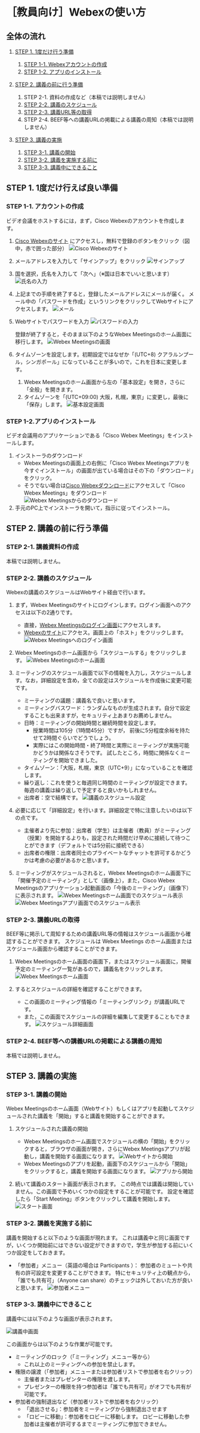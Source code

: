 # ［教員向け］Webexの使い方

## 全体の流れ

1. [STEP 1. 1度だけ行う準備](#prepare_once)
    1. [STEP 1-1. Webexアカウントの作成](#make_new_account)
    1. [STEP 1-2. アプリのインストール](#app_install)

1. [STEP 2. 講義の前に行う準備](#prepare_class)
    1. STEP 2-1. 資料の作成など（本稿では説明しません）
    1. [STEP 2-2. 講義のスケジュール](#schedule_class)
    1. [STEP 2-3. 講義URL等の取得](#obtain_class_url)
    1. STEP 2-4. BEEF等への講義URLの掲載による講義の周知（本稿では説明しません）

1. [STEP 3. 講義の実施](#do_class)
    1. [STEP 3-1. 講義の開始](#start_class)
    1. [STEP 3-2. 講義を実施する前に](#before_starting_class)
    1. [STEP 3-3. 講義中にできること](#during_class)

<h2 id="prepare_once">STEP 1. 1度だけ行えば良い準備</h2>

<h3 id="make_new_account">STEP 1-1. アカウントの作成</h3>

ビデオ会議をホストするには，まず，Cisco Webexのアカウントを作成します。

1. [Cisco Webexのサイト](https://www.webex.com/ja/) にアクセスし，無料で登録のボタンをクリック（図中，赤で囲った部分）
   ![Cisco Webexのサイト](imgs/webex_account_1.png)

1. メールアドレスを入力して「サインアップ」をクリック
   ![サインアップ](imgs/webex_account_2.png)

1. 国を選択，氏名を入力して「次へ」（※国は日本でいいと思います）
   ![氏名の入力](imgs/webex_account_3.png)

1. 上記までの手順を終了すると，登録したメールアドレスにメールが届く。
   メール中の「パスワードを作成」というリンクをクリックしてWebサイトにアクセスします。
    ![メール](imgs/webex_account_4.png)

1. Webサイトでパスワードを入力
   ![パスワードの入力](imgs/webex_account_5.png)

   登録が終了すると，そのまま以下のようなWebex Meetingsのホーム画面に移行します。
   ![Webex Meetingsの画面](imgs/webex_meetings_dashboard.png)

1. タイムゾーンを設定します。初期設定ではなぜか「(UTC+8) クアラルンプール，シンガポール」になっていることが多いので，これを日本に変更します。
    1. Webex Meetingsのホーム画面から左の「基本設定」を開き，さらに「全般」を開きます。
    1. タイムゾーンを「(UTC+09:00) 大阪，札幌，東京」に変更し，最後に「保存」します。
       ![基本設定画面](imgs/webex_timezone_setting.png)

<h3 id="app_install">STEP 1-2.アプリのインストール</h3>

ビデオ会議用のアプリケーションである「Cisco Webex Meetings」をインストールします。

1. インストーラのダウンロード
    - Webex Meetingsの画面上の右側に「Cisco Webex Meetingsアプリを今すぐインストール」の画面が出ている場合はその下の「ダウンロード」をクリック。
    - そうでない場合は[Cisco Webexダウンロード](https://www.webex.com/ja/downloads.html)にアクセスして「Cisco Webex Meetings」をダウンロード
    ![Webex Meetingsからのダウンロード](imgs/webex_meeting_dl_1.png)
1. 手元のPC上でインストーラを開いて，指示に従ってインストール。


<h2 id="prepare_class">STEP 2. 講義の前に行う準備</h2>

### STEP 2-1. 講義資料の作成

本稿では説明しません。

<h3 id="schedule_class">STEP 2-2. 講義のスケジュール</h3>

Webexの講義のスケジュールはWebサイト経由で行います。

1. まず，Webex Meetingsのサイトにログインします。ログイン画面へのアクセスは以下の2通りです。
    - 直接，[Webex Meetingsのログイン画面](https://www.webex.co.jp/go/jp_host-meeting)にアクセスします。
    - [Webexのサイト](https://www.webex.com)にアクセス。画面上の「ホスト」をクリックします。
    ![Webex Meetingsへのログイン画面](imgs/webex_signin.png)

1. Webex Meetingsのホーム画面から「スケジュールする」をクリックします。
   ![Webex Meetingsのホーム画面](imgs/webex_class_schedule_1.png)

1. ミーティングのスケジュール画面で以下の情報を入力し，スケジュールします。なお，詳細設定を含め，全ての設定はスケジュールを作成後に変更可能です。
    - ミーティングの議題：講義名で良いと思います。
    - ミーティングバスワード：ランダムなものが生成されます。自分で設定することも出来ますが，セキュリティ上あまりお薦めしません。
    - 日時：ミーティングの開始時間と継続時間を設定します。
        - 授業時間は105分（1時間45分）ですが，
        前後に5分程度余裕を持たせて2時間ぐらいでどうでしょう。
        - 実際にはこの開始時間・終了時間と実際にミーティングが実施可能かどうかは関係なさそうです。
        試したところ，時間に関係なくミーティングを開始できました。
    - タイムゾーン：「大阪，札幌，東京（UTC+9）」になっていることを確認します。
    - 繰り返し：これを使うと毎週同じ時間のミーティングが設定できます。毎週の講義は繰り返しで予定すると良いかもしれません。
    - 出席者：空で結構です。
    ![講義のスケジュール設定](imgs/webex_class_schedule_2.png)

1. 必要に応じて「詳細設定」を行います。詳細設定で特に注意したいのは以下の点です。
    - 主催者より先に参加：出席者（学生）は主催者（教員）がミーティング（授業）を開始するよりも，設定された時間だけ早めに接続して待つことができます（デフォルトでは5分前に接続できる）
    - 出席者の権限：出席者同士のプライベートなチャットを許可するかどうかは考慮の必要があるかと思います。

1. ミーティングがスケジュールされると，Webex Meetingsのホーム画面下に「開催予定のミーティング」として（画像上），また，Cisco Webex Meetingsのアプリケーション起動画面の「今後のミーティング」（画像下）に表示されます。
   ![Webex Meetingsホーム画面でのスケジュール表示](imgs/webex_schedule_view_web.png)
   ![Webex Meetingsアプリ画面でのスケジュール表示](imgs/webex_schedule_view_app.png)

<h3 id="obtain_class_url">STEP 2-3. 講義URLの取得</h3>

BEEF等に掲示して周知するための講義URL等の情報はスケジュール画面から確認することができます。
スケジュールは Webex Meetings のホーム画面またはスケジュール画面から確認することができます。

1. Webex Meetingsのホーム画面の画面下，またはスケジュール画面に，開催予定のミーティング一覧があるので，講義名をクリックします。
   ![Webex Meetingsホーム画面](imgs/webex_get_schedule_url_1.png)

1. するとスケジュールの詳細を確認することができます。
    - この画面のミーティング情報の「ミーティングリンク」が講義URLです。
    - また，この画面でスケジュールの詳細を編集して変更することもできます。
    ![スケジュール詳細画面](imgs/webex_get_schedule_url_2.png)

### STEP 2-4. BEEF等への講義URLの掲載による講義の周知

本稿では説明しません。

<h2 id="do_class">STEP 3. 講義の実施</h2>

<h3 id="start_class">STEP 3-1. 講義の開始</h3>

Webex Meetingsのホーム画面（Webサイト）もしくはアプリを起動してスケジュールされた講義を「開始」すると講義を開始することができます。
1. スケジュールされた講義の開始
   - Webex Meetingsのホーム画面でスケジュールの横の「開始」をクリックすると，ブラウザの画面が開き，さらにWebex Meetingsアプリが起動し，講義を開始する画面になります。
    ![Webサイトから開始](imgs/webex_start_class_1.png)
    - Webex Meetingsのアプリを起動，画面下のスケジュールから「開始」をクリックすると，講義を開始する画面になります。
    ![アプリから開始](imgs/webex_start_class_2.png)

1. 続いて講義のスタート画面が表示されます。
   この時点では講義は開始していません。この画面で予めいくつかの設定をすることが可能です。
   設定を確認したら「Start Meeting」ボタンをクリックして講義を開始します。
    ![スタート画面](imgs/webex_start_class_3.png)

<h3 id="before_starting_class">STEP 3-2. 講義を実施する前に</h3>

講義を開始すると以下のような画面が現れます。
これは講義中と同じ画面ですが，いくつか開始前にはできない設定ができますので，学生が参加する前にいくつか設定をしておきます。

- 「参加者」メニュー（英語の場合は Participants ）：
  参加者のミュートや共有の許可設定を変更することができます。
  特にセキュリティ上の観点から，「誰でも共有可」（Anyone can share）のチェックは外しておいた方が良いと思います。
  ![参加者メニュー](imgs/webex_menu_participants.png)


<h3 id="during_class">STEP 3-3. 講義中にできること</h3>

講義中には以下のような画面が表示されます。

![講義中画面](imgs/webex_meeting_screen.png)

この画面からは以下のような作業が可能です。
- ミーティングのロック（「ミーティング」メニュー等から）
    - これ以上のミーティングへの参加を禁止します。
- 権限の譲渡（「参加者」メニューまたは参加者リストで参加者を右クリック）
    - 主催者またはプレゼンターの権限を渡します。
    - プレゼンターの権限を持つ参加者は「誰でも共有可」がオフでも共有が可能です。
- 参加者の強制退出など（参加者リストで参加者を右クリック）
    - 「退出させる」：参加者をミーティングから強制退出させます
    - 「ロビーに移動」：参加者をロビーに移動します。
    ロビーに移動した参加者は主催者が許可するまでミーティングに参加できません。
